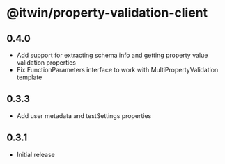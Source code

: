 # @itwin/property-validation-client

## 0.4.0

- Add support for extracting schema info and getting property value validation properties
- Fix FunctionParameters interface to work with MultiPropertyValidation template

## 0.3.3

- Add user metadata and testSettings properties

## 0.3.1

- Initial release